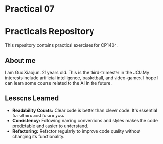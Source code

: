 # Practical 07

# Practicals Repository
This repository contains practical exercises for CP1404.

## About me 
I am Guo Xiaojun. 21 years old. This is the third-trimester in the JCU.My interests include artificial intelligence, basketball, and video-games. I hope I can learn some course related to the AI in the future.

## Lessons Learned
- **Readability Counts:** Clear code is better than clever code. It's essential for others and future you.
- **Consistency:** Following naming conventions and styles makes the code predictable and easier to understand.
- **Refactoring:** Refactor regularly to improve code quality without changing its functionality.
